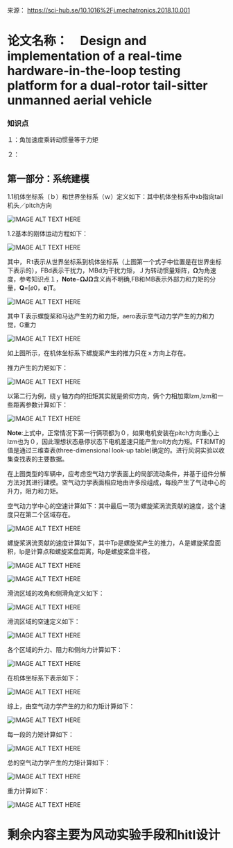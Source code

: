 来源：          https://sci-hub.se/10.1016%2Fj.mechatronics.2018.10.001

# 论文名称：　Design and implementation of a real-time hardware-in-the-loop testing platform for a dual-rotor tail-sitter unmanned aerial vehicle

### 知识点

１：角加速度乘转动惯量等于力矩

２：

## 第一部分：系统建模

1.1机体坐标系（ｂ）和世界坐标系（ｗ）定义如下：其中机体坐标系中xb指向tail机头／pitch方向

![IMAGE ALT TEXT HERE](https://github.com/xdwgood/Navigation-and-control/blob/xdwgood-patch-1/328.png)

1.2基本的刚体运动方程如下：

![IMAGE ALT TEXT HERE](https://github.com/xdwgood/Navigation-and-control/blob/xdwgood-patch-1/329.png)

其中，Ｒt表示从世界坐标系到机体坐标系（上图第一个式子中位置是在世界坐标下表示的），FBd表示干扰力，ＭBd为干扰力矩，Ｊ为转动惯量矩阵，𝛀为角速度，参考知识点１，**Note**−𝛀𝐉𝛀含义尚不明确,FB和ＭB表示外部力和力矩的分量，𝐐=[𝑒0，𝐞]𝐓。

![IMAGE ALT TEXT HERE](https://github.com/xdwgood/Navigation-and-control/blob/xdwgood-patch-1/330.png)

其中Ｔ表示螺旋桨和马达产生的力和力矩，aero表示空气动力学产生的力和力觉，G重力

![IMAGE ALT TEXT HERE](https://github.com/xdwgood/Navigation-and-control/blob/xdwgood-patch-1/331.png)

如上图所示，在机体坐标系下螺旋桨产生的推力只在ｘ方向上存在。

推力产生的力矩如下：

![IMAGE ALT TEXT HERE](https://github.com/xdwgood/Navigation-and-control/blob/xdwgood-patch-1/332.png)

以第二行为例，绕ｙ轴方向的扭矩其实就是俯仰方向，俩个力相加乘lzm,lzm和一些距离参数计算如下：

![IMAGE ALT TEXT HERE](https://github.com/xdwgood/Navigation-and-control/blob/xdwgood-patch-1/333.png)

**Note**:上式中，正常情况下第一行俩项都为０，如果电机安装在pitch方向重心上lzm也为０，因此理想状态悬停状态下电机差速只能产生roll方向力矩。FT和MT的值是通过三维查表(three-dimensional look-up table)确定的。进行风洞实验以收集查找表的主要数据。


在上图类型的车辆中，应考虑空气动力学表面上的局部流动条件，并基于组件分解方法对其进行建模。空气动力学表面相应地由许多段组成，每段产生了气动中心的升力，阻力和力矩。

空气动力学中心的空速计算如下：其中最后一项为螺旋桨涡流贡献的速度，这个速度只在第二个区域存在。

![IMAGE ALT TEXT HERE](https://github.com/xdwgood/Navigation-and-control/blob/xdwgood-patch-1/334.png)

螺旋桨涡流贡献的速度计算如下，其中Tp是螺旋桨产生的推力，Ａ是螺旋桨盘面积，lp是计算点和螺旋桨盘距离，Rp是螺旋桨盘半径，

![IMAGE ALT TEXT HERE](https://github.com/xdwgood/Navigation-and-control/blob/xdwgood-patch-1/335.png)

![IMAGE ALT TEXT HERE](https://github.com/xdwgood/Navigation-and-control/blob/xdwgood-patch-1/336.png)

滑流区域的攻角和侧滑角定义如下：

![IMAGE ALT TEXT HERE](https://github.com/xdwgood/Navigation-and-control/blob/xdwgood-patch-1/337.png)

滑流区域的空速定义如下：

![IMAGE ALT TEXT HERE](https://github.com/xdwgood/Navigation-and-control/blob/xdwgood-patch-1/338.png)

各个区域的升力、阻力和侧向力计算如下：

![IMAGE ALT TEXT HERE](https://github.com/xdwgood/Navigation-and-control/blob/xdwgood-patch-1/339.png)

在机体坐标系下表示如下：

![IMAGE ALT TEXT HERE](https://github.com/xdwgood/Navigation-and-control/blob/xdwgood-patch-1/340.png)

综上，由空气动力学产生的力和力矩计算如下：

![IMAGE ALT TEXT HERE](https://github.com/xdwgood/Navigation-and-control/blob/xdwgood-patch-1/341.png)

每一段的力矩计算如下：

![IMAGE ALT TEXT HERE](https://github.com/xdwgood/Navigation-and-control/blob/xdwgood-patch-1/342.png)

总的空气动力学产生的力矩计算如下：

![IMAGE ALT TEXT HERE](https://github.com/xdwgood/Navigation-and-control/blob/xdwgood-patch-1/343.png)


重力计算如下：

![IMAGE ALT TEXT HERE](https://github.com/xdwgood/Navigation-and-control/blob/xdwgood-patch-1/344.png)


# 剩余内容主要为风动实验手段和hitl设计

